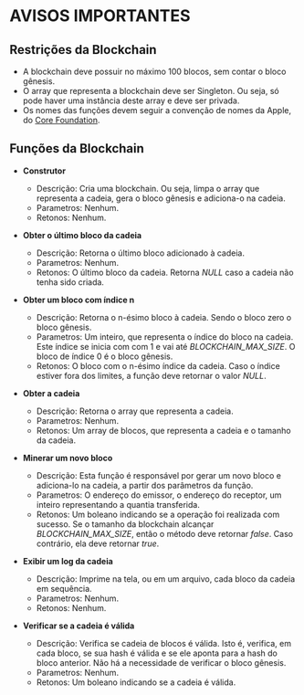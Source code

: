 # AVISOS IMPORTANTES

## Restrições da Blockchain

* A blockchain deve possuir no máximo 100 blocos, sem contar o bloco gênesis.
* O array que representa a blockchain deve ser Singleton. Ou seja, só pode haver uma instância deste array e deve ser privada.
* Os nomes das funções devem seguir a convenção de nomes da Apple, do [Core Foundation](https://developer.apple.com/library/content/documentation/CoreFoundation/Conceptual/CFDesignConcepts/Articles/NamingConventions.html).

## Funções da Blockchain
* **Construtor**
  - Descrição: Cria uma blockchain. Ou seja, limpa o array que representa a cadeia, gera o bloco gênesis e adiciona-o na cadeia.
  - Parametros: Nenhum.
  - Retonos: Nenhum.

* **Obter o último bloco da cadeia**
  - Descrição: Retorna o último bloco adicionado à cadeia.
  - Parametros: Nenhum.
  - Retonos: O último bloco da cadeia. Retorna _NULL_ caso a cadeia não tenha sido criada.
  
* **Obter um bloco com índice n**
  - Descrição: Retorna o n-ésimo bloco à cadeia. Sendo o bloco zero o bloco gênesis.
  - Parametros: Um inteiro, que representa o índice do bloco na cadeia. Este índice se inicia com com 1 e vai até _BLOCKCHAIN_MAX_SIZE_. O bloco de índice 0 é o bloco gênesis.
  - Retonos: O bloco com o n-ésimo índice da cadeia. Caso o índice estiver fora dos limites, a função deve retornar o valor _NULL_.
  
* **Obter a cadeia**
  - Descrição: Retorna o array que representa a cadeia.
  - Parametros: Nenhum.
  - Retonos: Um array de blocos, que representa a cadeia e o tamanho da cadeia.
  
* **Minerar um novo bloco**
  - Descrição: Esta função é responsável por gerar um novo bloco e adiciona-lo na cadeia, a partir dos parâmetros da função.
  - Parametros: O endereço do emissor, o endereço do receptor, um inteiro representando a quantia transferida.
  - Retonos: Um boleano indicando se a operação foi realizada com sucesso. Se o tamanho da blockchain alcançar _BLOCKCHAIN_MAX_SIZE_, então o método deve retornar _false_. Caso contrário, ela deve retornar _true_.
  
* **Exibir um log da cadeia**
  - Descrição: Imprime na tela, ou em um arquivo, cada bloco da cadeia em sequência.
  - Parametros: Nenhum.
  - Retonos: Nenhum.
  
* **Verificar se a cadeia é válida**
  - Descrição: Verifica se cadeia de blocos é válida. Isto é, verifica, em cada bloco, se sua hash é válida e se ele aponta para a hash do bloco anterior. Não há a necessidade de verificar o bloco gênesis.
  - Parametros: Nenhum.
  - Retonos: Um boleano indicando se a cadeia é válida.
